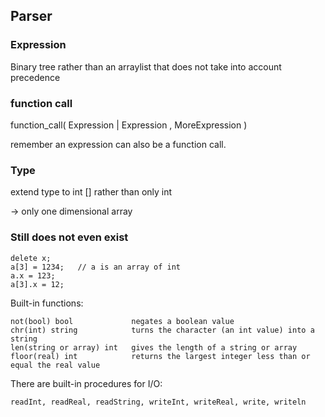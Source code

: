 ## Parser

### Expression

Binary tree rather than an arraylist that does not take into account precedence

### function call

function_call( Expression | Expression , MoreExpression )

remember an expression can also be a function call.

### Type

extend type to int [] rather than only int

-> only one dimensional array

### Still does not even exist

    delete x;
    a[3] = 1234;   // a is an array of int
    a.x = 123;
    a[3].x = 12;

Built-in functions:

    not(bool) bool             negates a boolean value
    chr(int) string            turns the character (an int value) into a string
    len(string or array) int   gives the length of a string or array
    floor(real) int            returns the largest integer less than or equal the real value

There are built-in procedures for I/O:

    readInt, readReal, readString, writeInt, writeReal, write, writeln


